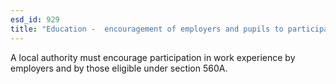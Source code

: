 ```yaml
---
esd_id: 929
title: "Education -  encouragement of employers and pupils to participate in work experience"
---
```


A local authority must encourage participation in work experience by employers and by those eligible under section 560A.

